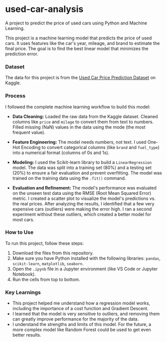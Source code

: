 # used-car-analysis
A project to predict the price of used cars using Python and Machine Learning.

This project is a machine learning model that predicts the price of used cars. It uses features like the car's year, mileage, and brand to estimate the final price. The goal is to find the best linear model that minimizes the prediction error.

### Dataset
The data for this project is from the [Used Car Price Prediction Dataset](https://www.kaggle.com/datasets/taeefnajib/used-car-price-prediction-dataset) on Kaggle.

### Process
I followed the complete machine learning workflow to build this model:

* **Data Cleaning:** Loaded the raw data from the Kaggle dataset. Cleaned columns like `price` and `milage` to convert them from text to numbers. Filled missing (NaN) values in the data using the mode (the most frequent value).

* **Feature Engineering:** The model needs numbers, not text. I used One-Hot Encoding to convert categorical columns (like `brand` and `fuel_type`) into a numerical format (columns of 0s and 1s).

* **Modeling:** I used the Scikit-learn library to build a `LinearRegression` model. The data was split into a training set (80%) and a testing set (20%) to ensure a fair evaluation and prevent overfitting. The model was trained on the training data using the `.fit()` command.

* **Evaluation and Refinement:** The model's performance was evaluated on the unseen test data using the RMSE (Root Mean Squared Error) metric. I created a scatter plot to visualize the model's predictions vs. the real prices. After analyzing the results, I identified that a few very expensive cars (outliers) were making the error high. I ran a second experiment without these outliers, which created a better model for most cars.

### How to Use
To run this project, follow these steps:
1.  Download the files from this repository.
2.  Make sure you have Python installed with the following libraries: `pandas`, `scikit-learn`, `matplotlib`, `seaborn`.
3.  Open the `.ipynb` file in a Jupyter environment (like VS Code or Jupyter Notebook).
4.  Run the cells from top to bottom.

### Key Learnings
* This project helped me understand how a regression model works, including the importance of a cost function and Gradient Descent.
* I learned that the model is very sensitive to outliers, and removing them can greatly improve performance for the majority of the data.
* I understand the strengths and limits of this model. For the future, a more complex model like Random Forest could be used to get even better results.

